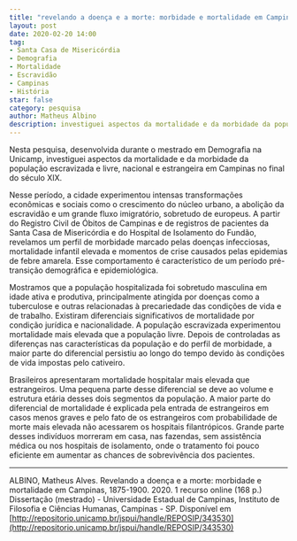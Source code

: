 ```yaml
---
title: "revelando a doença e a morte: morbidade e mortalidade em Campinas, 1875-1900"
layout: post
date: 2020-02-20 14:00
tag:
- Santa Casa de Misericórdia
- Demografia
- Mortalidade
- Escravidão
- Campinas
- História
star: false
category: pesquisa
author: Matheus Albino
description: investiguei aspectos da mortalidade e da morbidade da população escravizada e livre, nacional e estrangeira em Campinas no final do século XIX.
---
```


Nesta pesquisa, desenvolvida durante o mestrado em Demografia na Unicamp, investiguei aspectos da mortalidade e da morbidade da população escravizada e livre, nacional e estrangeira em Campinas no final do século XIX.

Nesse período, a cidade experimentou intensas transformações econômicas e sociais como o crescimento do núcleo urbano, a abolição da escravidão e um grande fluxo
imigratório, sobretudo de europeus. <span class="evidence">A partir do Registro Civil de Óbitos de Campinas e de registros de pacientes da Santa Casa de Misericórdia e do Hospital de Isolamento do Fundão, revelamos um perfil de morbidade marcado pelas doenças infecciosas, mortalidade infantil elevada e momentos de crise causados pelas epidemias de febre amarela</span>. Esse comportamento é característico de um período pré-transição demográfica e epidemiológica.

Mostramos que a população hospitalizada foi sobretudo masculina em idade ativa e produtiva, principalmente atingida por doenças como a tuberculose e outras relacionadas à precariedade das condições de vida e de trabalho. Existiram diferenciais significativos de mortalidade por condição jurídica e nacionalidade. <span class="evidence">A população escravizada experimentou mortalidade mais elevada que a população livre. Depois de controladas as diferenças nas características da população e do perfil de morbidade, a maior parte do diferencial persistiu ao longo do tempo devido às condições de vida impostas pelo cativeiro</span>.

Brasileiros apresentaram mortalidade hospitalar mais elevada que estrangeiros. Uma pequena parte desse diferencial se deve ao volume e estrutura etária desses dois segmentos da população. <span class="evidence">A maior parte do diferencial de mortalidade é explicada pela entrada de estrangeiros em casos menos graves e pelo fato de os estrangeiros com probabilidade de morte mais elevada não acessarem os hospitais filantrópicos</span>. Grande parte desses indivíduos morreram em casa, nas fazendas, sem assistência
médica ou nos hospitais de isolamento, onde o tratamento foi pouco eficiente em aumentar as chances de sobrevivência dos pacientes.

---

ALBINO, Matheus Alves. Revelando a doença e a morte: morbidade e mortalidade em Campinas, 1875-1900. 2020. 1 recurso online (168 p.) Dissertação (mestrado) - Universidade Estadual de Campinas, Instituto de Filosofia e Ciências Humanas, Campinas - SP. Disponível em [http://repositorio.unicamp.br/jspui/handle/REPOSIP/343530](http://repositorio.unicamp.br/jspui/handle/REPOSIP/343530)
